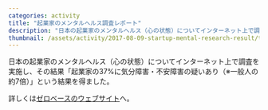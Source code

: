 ```yaml
---
categories: activity
title: "起業家のメンタルヘルス調査レポート"
description: "日本の起業家のメンタルヘルス（心の状態）についてインターネット上で調査を実施し、その結果「起業家の37%に気分障害・不安障害の疑いあり（※一般人の約7倍）」という結果を得ました。"
thumbnail: /assets/activity/2017-08-09-startup-mental-research-result/thumbnail.png
---
```


日本の起業家のメンタルヘルス（心の状態）についてインターネット上で調査を実施し、その結果「起業家の37%に気分障害・不安障害の疑いあり（※一般人の約7倍）」という結果を得ました。

詳しくは[ゼロベースのウェブサイト](https://www.zerobase.jp/2017/08/09/startup-mental-research-result.html)へ。